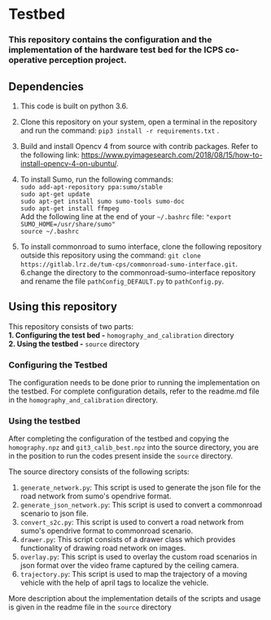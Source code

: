 # Testbed

### This repository contains the configuration and the implementation of the hardware test bed for the ICPS co-operative perception project.

## Dependencies

1. This code is built on python 3.6.

2. Clone this repository on your system, open a terminal in the repository and run the command: `pip3 install -r requirements.txt` .

3. Build and install Opencv 4 from source with contrib packages. Refer to the following link: https://www.pyimagesearch.com/2018/08/15/how-to-install-opencv-4-on-ubuntu/.

4. To install Sumo, run the following commands:   
`sudo add-apt-repository ppa:sumo/stable`   
`sudo apt-get update`   
`sudo apt-get install sumo sumo-tools sumo-doc`   
`sudo apt-get install ffmpeg`  
Add the following line at the end of your `~/.bashrc` file: `"export SUMO_HOME=/usr/share/sumo"`  
`source ~/.bashrc`
  
5. To install commonroad to sumo interface, clone the following repository outside this repository using the command: `git clone https://gitlab.lrz.de/tum-cps/commonroad-sumo-interface.git`.
6.change the directory to the commonroad-sumo-interface repository and rename the file `pathConfig_DEFAULT.py` to `pathConfig.py`.


## Using this repository
This repository consists of two parts:  
__1. Configuring the test bed -__ `homography_and_calibration` directory   
__2. Using the testbed -__ `source` directory

### Configuring the Testbed
The configuration needs to be done prior to running the implementation on the testbed. For complete configuration details, refer to the readme.md file in the `homography_and_calibration` directory.

### Using the testbed
After completing the configuration of the testbed and copying the `homography.npz` and `git3_calib_best.npz` into the source directory, you are in the position to run the codes present inside the `source` directory.

The source directory consists of the following scripts:  
1. `generate_network.py`: This script is used to generate the json file for the road network from sumo's opendrive format.  
2. `generate_json_network.py`: This script is used to convert a commonroad scenario to json file.  
3. `convert_s2c.py`: This script is used to convert a road network from sumo's opendrive format to commonroad scenario.   
4. `drawer.py`: This script consists of a drawer class which provides functionality of drawing road network on images.  
5. `overlay.py`: This script is used to overlay the custom road scenarios in json format over the video frame captured by the ceiling camera.  
6. `trajectory.py`: This script is used to map the trajectory of a moving vehicle with the help of april tags to localize the vehicle. 

More description about the implementation details of the scripts and usage is given in the readme file in the `source` directory
